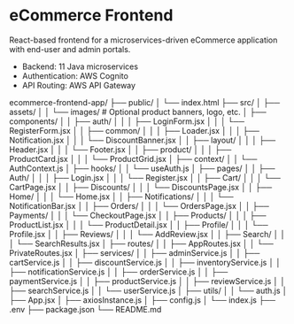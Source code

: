 # eCommerce Frontend

React-based frontend for a microservices-driven eCommerce application with end-user and admin portals.

- Backend: 11 Java microservices
- Authentication: AWS Cognito
- API Routing: AWS API Gateway







ecommerce-frontend-app/
├── public/
│   └── index.html
├── src/
│   ├── assets/
│   │   └── images/              # Optional product banners, logo, etc.
│   ├── components/
│   │   ├── auth/
│   │   │   ├── LoginForm.jsx
│   │   │   └── RegisterForm.jsx
│   │   ├── common/
│   │   │   ├── Loader.jsx
│   │   │   ├── Notification.jsx
│   │   │   └── DiscountBanner.jsx
│   │   ├── layout/
│   │   │   ├── Header.jsx
│   │   │   └── Footer.jsx
│   │   ├── product/
│   │   │   ├── ProductCard.jsx
│   │   │   └── ProductGrid.jsx
│   ├── context/
│   │   └── AuthContext.js
│   ├── hooks/
│   │   └── useAuth.js
│   ├── pages/
│   │   ├── Auth/
│   │   │   ├── Login.jsx
│   │   │   └── Register.jsx
│   │   ├── Cart/
│   │   │   └── CartPage.jsx
│   │   ├── Discounts/
│   │   │   └── DiscountsPage.jsx
│   │   ├── Home/
│   │   │   └── Home.jsx
│   │   ├── Notifications/
│   │   │   └── NotificationBar.jsx
│   │   ├── Orders/
│   │   │   └── OrdersPage.jsx
│   │   ├── Payments/
│   │   │   └── CheckoutPage.jsx
│   │   ├── Products/
│   │   │   ├── ProductList.jsx
│   │   │   └── ProductDetail.jsx
│   │   ├── Profile/
│   │   │   └── Profile.jsx
│   │   ├── Reviews/
│   │   │   └── AddReview.jsx
│   │   ├── Search/
│   │   │   └── SearchResults.jsx
│   ├── routes/
│   │   ├── AppRoutes.jsx
│   │   └── PrivateRoutes.jsx
│   ├── services/
│   │   ├── adminService.js
│   │   ├── cartService.js
│   │   ├── discountService.js
│   │   ├── inventoryService.js
│   │   ├── notificationService.js
│   │   ├── orderService.js
│   │   ├── paymentService.js
│   │   ├── productService.js
│   │   ├── reviewService.js
│   │   ├── searchService.js
│   │   └── userService.js
│   ├── utils/
│   │   └── auth.js
│   ├── App.jsx
│   ├── axiosInstance.js
│   ├── config.js
│   └── index.js
├── .env
├── package.json
└── README.md
